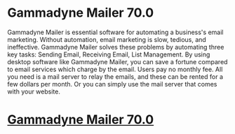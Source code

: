 

# Gammadyne Mailer 70.0

Gammadyne Mailer is essential software for automating a business's email marketing. Without automation, email marketing is slow, tedious, and ineffective. Gammadyne Mailer solves these problems by automating three key tasks: Sending Email, Receiving Email, List Management. By using desktop software like Gammadyne Mailer, you can save a fortune compared to email services which charge by the email. Users pay no monthly fee. All you need is a mail server to relay the emails, and these can be rented for a few dollars per month. Or you can simply use the mail server that comes with your website.

# [Gammadyne Mailer 70.0](https://developer.team/software/34930-gammadyne-mailer-700.html)
